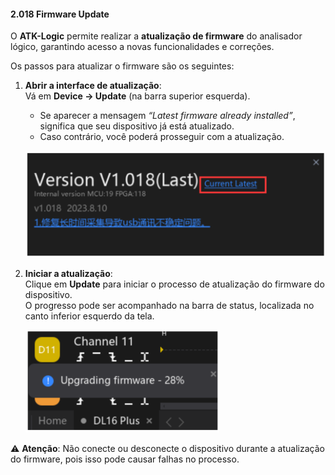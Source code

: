 #### 2.018 Firmware Update

O **ATK-Logic** permite realizar a **atualização de firmware** do analisador lógico, garantindo acesso a novas funcionalidades e correções.  

Os passos para atualizar o firmware são os seguintes:

1. **Abrir a interface de atualização**:  
   Vá em **Device → Update** (na barra superior esquerda).  
   - Se aparecer a mensagem *“Latest firmware already installed”*, significa que seu dispositivo já está atualizado.  
   - Caso contrário, você poderá prosseguir com a atualização.  

   ![Interface de Atualização de Firmware](../assets/Firmware_Update1.png)

2. **Iniciar a atualização**:  
   Clique em **Update** para iniciar o processo de atualização do firmware do dispositivo.  
   O progresso pode ser acompanhado na barra de status, localizada no canto inferior esquerdo da tela.  

   ![Progresso de Atualização de Firmware](../assets/Firmware_Update2.png)

⚠️ **Atenção**: Não conecte ou desconecte o dispositivo durante a atualização do firmware, pois isso pode causar falhas no processo.
